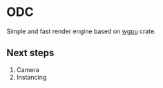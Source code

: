 # ODC

Simple and fast render engine based on [wgpu](https://github.com/gfx-rs/wgpu) crate.

## Next steps
1. Camera 
2. Instancing